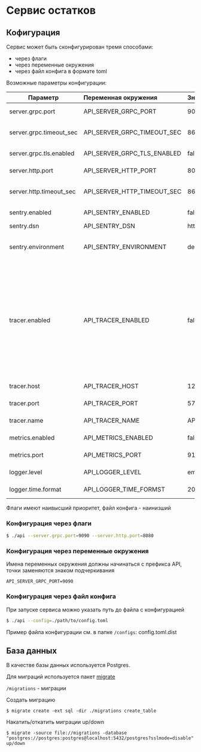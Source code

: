 # Сервис остатков

## Кофигурация

Сервис может быть сконфигурирован тремя способами:

- через флаги
- через переменные окружения
- через файл конфига в формате toml

Возможные параметры конфигурации:

| Параметр                                  |   Переменная окружения                    | Значение по умолчанию  | Описание                              |
| -------------                             | :-------------                            | :-----                 |:-------------                         |
| server.grpc.port                          | API_SERVER_GRPC_PORT                     | 9090                   | grpc port server                      |
| server.grpc.timeout_sec                   | API_SERVER_GRPC_TIMEOUT_SEC              | 86400                  | server grpc connection timeout        |
| server.grpc.tls.enabled                   | API_SERVER_GRPC_TLS_ENABLED              | false                  | Enable or disable TLS 
| server.http.port                          | API_SERVER_HTTP_PORT                     | 8080                   | http port server                      |
| server.http.timeout_sec                   | API_SERVER_HTTP_TIMEOUT_SEC              | 86400                  | server http connection timeout    |
| sentry.enabled                            | API_SENTRY_ENABLED                       | false                  | Enables or disables sentry                            |
| sentry.dsn                                | API_SENTRY_DSN                           | https://7e67a2b5fd034e9dbb7cdc7d4cd1bccd@sentry.api.ru//11 |Sentry addres |
| sentry.environment                        | API_SENTRY_ENVIRONMENT                   | dev                    | The environment to be sent with events |
| tracer.enabled                            | API_TRACER_ENABLED                       | false                  | флаг, если указан, то в opentracing будут отправляться трассировки путей запросов (если передан через флаги, то любое значение будет соотвествоать true)     | 
| tracer.host                               | API_TRACER_HOST                          | 127.0.0.1              | хост трасировщика                                     | 
| tracer.port                               | API_TRACER_PORT                          | 5775                   | порт трасировщика                                     |
| tracer.name                               | API_TRACER_NAME                          | API                   | название трасировщика                                     | 
| metrics.enabled                           | API_METRICS_ENABLED                      | false                  | Enables or disables metric                            |
| metrics.port                              | API_METRICS_PORT                         | 9153                   | metrics server http port                              |
| logger.level                              | API_LOGGER_LEVEL                         | emerg                  | log level ([syslog](https://en.wikipedia.org/wiki/Syslog#Severity_level))              |
| logger.time.format                        | API_LOGGER_TIME_FORMST                   | 2006-01-02T15:04:05.999999999Z07:00 |[time format for logger](https://golang.org/src/time/format.go)                |

Флаги имеют наивысший приоритет, файл конфига - наинизший

### Конфигурация через флаги

```bash
$ ./api --server.grpc.port=9090 --server.http.port=8080
```````````````````

### Конфигурация через переменные окружения

Имена переменных окружения должны начинаться с префикса API, точки заменяются знаком
подчеркивания

```
API_SERVER_GRPC_PORT=9090
```

### Конфигурация через файл конфига

При запуске сервиса можно указать путь до файла с конфигурацией

```bash
$ ./api --config=./path/to/config.toml
```

Пример файла конфигурации см. в папке `/configs`: config.toml.dist

## База данных

В качестве базы данных используется Postgres.

Для миграций используется пакет [migrate](https://github.com/golang-migrate/migrate)

`/migrations` - миграции

Создать миграцию

```
$ migrate create -ext sql -dir ./migrations create_table    
```

Накатить/откатить миграции up/down

```
$ migrate -source file://migrations -database "postgres://postgres:postgres@localhost:5432/postgres?sslmode=disable" up/down
```
